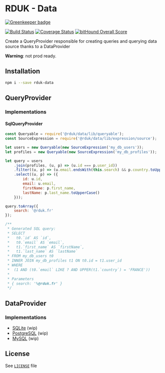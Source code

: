 # RDUK - Data

[![Greenkeeper badge](https://badges.greenkeeper.io/rd-uk/rduk-data.svg)](https://greenkeeper.io/)

[![Build Status](https://travis-ci.org/rd-uk/rduk-data.svg?branch=master)](https://travis-ci.org/rd-uk/rduk-data)
[![Coverage Status](https://coveralls.io/repos/github/rd-uk/rduk-data/badge.svg?branch=master)](https://coveralls.io/github/rd-uk/rduk-data?branch=master)
[![bitHound Overall Score](https://www.bithound.io/github/rd-uk/rduk-data/badges/score.svg)](https://www.bithound.io/github/rd-uk/rduk-data)

Create a QueryProvider responsible for creating queries and querying data source
thanks to a DataProvider

__Warning__: not prod ready.

## Installation

```sh
npm i --save rduk-data
```

## QueryProvider

### Implementations

#### SqlQueryProvider

```js
const Queryable = require('@rduk/data/lib/queryable');
const SourceExpression = require('@rduk/data/lib/expression/source');

let users = new Queryable(new SourceExpression('my_db_users'));
let profiles = new Queryable(new SourceExpression('my_db_profiles'));

let query = users
    .join(profiles, (u, p) => (u.id === p.user_id))
    .filter((u, p) => (u.email.endsWith(this.search) && p.country.toUpperCase() === 'FRANCE'))
    .select((u, p) => ({
        id: u.id,
        email: u.email,
        firstName: p.first_name,
        lastName: p.last_name.toUpperCase()
    }));

query.toArray({
    search: '@rduk.fr'
});

/**
 * Generated SQL query:
 * SELECT
 *   t0.`id` AS `id`,
 *   t0.`email` AS `email`,
 *   t1.`first_name` AS `firstName`,
 *   t1.`last_name` AS `lastName`
 * FROM my_db_users t0
 * INNER JOIN my_db_profiles t1 ON t0.id = t1.user_id
 * WHERE
 *  (1 AND (t0.`email` LIKE ? AND UPPER(t1.`country`) = 'FRANCE'))
 *
 * Parameters
 * { search: '%@rduk.fr' }
 */
```

## DataProvider

### Implementations

- [SQLite](https://github.com/rd-uk/rduk-data-sqlite) (wip)
- [PostgreSQL](https://github.com/rd-uk/rduk-data-pg) (wip)
- [MySQL](https://github.com/rd-uk/rduk-data-mysql) (wip)

## License

See [`LICENSE`](LICENSE) file
